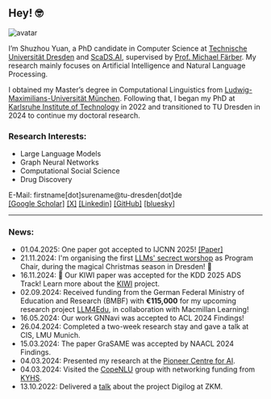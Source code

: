 ## Hey! 🤓

<img class="avatar" src="/images/me_2.jpeg" alt="avatar">

I’m Shuzhou Yuan, a PhD candidate in Computer Science at [Technische Universität Dresden](https://tu-dresden.de/) and [ScaDS.AI](https://scads.ai), supervised by [Prof. Michael Färber](https://sites.google.com/view/michaelfaerber/). My research mainly focuses on Artificial Intelligence and Natural Language Processing.

I obtained my Master’s degree in Computational Linguistics from [Ludwig-Maximilians-Universität München](https://www.uni-muenchen.de/index.html). Following that, I began my PhD at [Karlsruhe Institute of Technology](https://www.kit.edu) in 2022 and transitioned to TU Dresden in 2024 to continue my doctoral research.

### Research Interests:
- Large Language Models
- Graph Neural Networks
- Computational Social Science
- Drug Discovery


E-Mail: firstname[dot]surename@tu-dresden[dot]de  
[[Google Scholar]](https://scholar.google.com/citations?user=ZMQ1C6gAAAAJ&hl=en) [[X]](https://x.com/Shoejoe_) [[Linkedin]](https://www.linkedin.com/in/shuzhou-yuan-7b577221a/?originalSubdomain=de) [[GitHub]](https://github.com/ShuzhouYuan)  [[bluesky]](https://bsky.app/profile/shoejoe.bsky.social)

---
### News:

- 01.04.2025: One paper got accepted to IJCNN 2025! [[Paper]](https://arxiv.org/abs/2402.11700)
- 21.11.2024: I'm organising the first [LLMs' secrect worshop](https://sites.google.com/view/llmsecrets) as Program Chair, during the magical Christmas season in Dresden! 🎄
- 16.11.2024: 🎉 Our KIWI paper was accepted for the KDD 2025 ADS Track! Learn more about the [KIWI](https://bmdv.bund.de/SharedDocs/DE/Artikel/DG/mfund-projekte/kiwi.html) project.  
- 02.09.2024: Received funding from the German Federal Ministry of Education and Research (BMBF) with **€115,000** for my upcoming research project [LLM4Edu](https://scads.ai/research/ai-algorithms-and-methods/understanding-language/projects/llm4edu/), in collaboration with Macmillan Learning!  
- 16.05.2024: Our work GNNavi was accepted to ACL 2024 Findings!  
- 26.04.2024: Completed a two-week research stay and gave a talk at CIS, LMU Munich.  
- 15.03.2024: The paper GraSAME was accepted by NAACL 2024 Findings.  
- 04.03.2024: Presented my research at the [Pioneer Centre for AI](https://www.aicentre.dk/events/talk-bridging-the-gap-exploring-the-applications-of-graph-neural-networks-in-nlp).  
- 04.03.2024: Visited the [CopeNLU](https://www.copenlu.com) group with networking funding from [KYHS](https://www.khys.kit.edu).  
- 13.10.2022: Delivered a [talk](https://zkm.de/en/media/videos/shuzhou-yuan-automatische-erkennung-von-verzerrungen-in-nachrichtentexten) about the project Digilog at ZKM.  